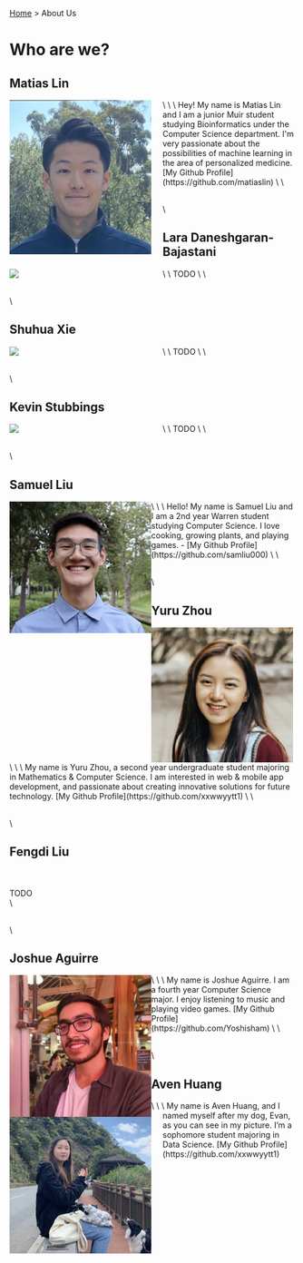 [Home](https://melinucsd.github.io/cse110-team16-tmpwebsite/) > About Us
# Who are we?
## Matias Lin
<img align="left" src="profiles/MatiasLin.jpg" width=250 style="margin-right: 20px;">
\
\
\
Hey! My name is Matias Lin and I am a junior Muir student studying Bioinformatics under the Computer Science department. I'm very passionate about the possibilities of machine learning in the area of personalized medicine.  
[My Github Profile](https://github.com/matiaslin)
\
\

\
\
## Lara Daneshgaran-Bajastani
<img align="left" src="profiles/LaraDaneshgaran.jpg" width=250 style="margin-right: 20px;">
\
\
TODO
\
\

\
\
## Shuhua Xie
<img align="left" src="profiles/ShuhuaXie.jpg" width=250 style="margin-right: 20px;">
\
\
TODO
\
\

\
\
## Kevin Stubbings 
<img align="left" src="profiles/KevinStubbings.jpg" width=250 style="margin-right: 20px;">
\
\
TODO
\
\

\
\
## Samuel Liu
<img align="left" src="profiles/SamuelLiu.jpg" width=250>
\
\
\
Hello! My name is Samuel Liu and I am a 2nd year Warren student studying Computer Science. I love cooking, growing plants, and playing games. 
 - [My Github Profile](https://github.com/samliu000)
\
\

\
\
## Yuru Zhou
<img align="left" src="profiles/YuruZhou.jpg" width=250>
\
\
\
My name is Yuru Zhou, a second year undergraduate student majoring in Mathematics & Computer Science. I am interested in web & mobile app development, and passionate about creating innovative solutions for future technology.
[My Github Profile](https://github.com/xxwwyytt1)
\
\

\
\
## Fengdi Liu
\
\
TODO
\
\
  
\
\
## Joshue Aguirre
<img align="left" src="profiles/JoshueAguirre.jpg" width=250>
\
\
\
My name is Joshue Aguirre. I am a fourth year
Computer Science major. I enjoy listening to music and playing video games. 
[My Github Profile](https://github.com/Yoshisham)
\
\

\
\
## Aven Huang
<img align="left" src="profiles/AvenHuang.jpg" width=250 style="margin-right: 20px;">
\
\
\
My name is Aven Huang, and I named myself after my dog, Evan, as you can see in my picture. I’m a sophomore student majoring in Data Science.  
[My Github Profile](https://github.com/xxwwyytt1)